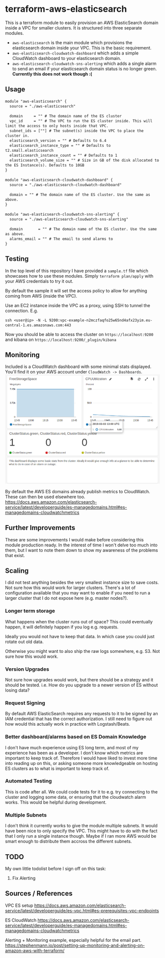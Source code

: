 # terraform-aws-elasticsearch

This is a terraform module to easily provision an AWS ElasticSearch domain inside a VPC for smaller clusters. It is structured into
three separate modules.

- `aws-elasticsearch` is the main module which provisions the elasticsearch domain inside your VPC. This is the basic requirement.
- `aws-elasticsearch-cloudwatch-dashboard` which adds a simple CloudWatch dashboard to your elasticsearch domain.
- `aws-elasticsearch-cloudwatch-sns-alerting` which adds a single alarm to send an email if your elasticsearch domain status is no longer green. **Currently this does not work though :(**

## Usage

```
module "aws-elasticsearch" {
  source = "./aws-elasticsearch"

  domain     = "" # The domain name of the ES cluster
  vpc_id     = "" # The VPC to run the ES cluster inside. This will limit the access to only hosts inside that VPC.
  subnet_ids = [""] # The subnet(s) inside the VPC to place the cluster in.
  elasticsearch_version = "" # Defaults to 6.4
  elasticsearch_instance_type = "" # Defaults to t2.small.elasticsearch
  elasticsearch_instance_count = "" # Defaults to 1
  elasticsearch_volume_size = "" # Size in GB of the disk allocated to the ES Instance(s). Defaults to 10GB
}

module "aws-elasticsearch-cloudwatch-dashboard" {
  source = "./aws-elasticsearch-cloudwatch-dashboard"

  domain = "" # The domain name of the ES cluster. Use the same as above.
}

module "aws-elasticsearch-cloudwatch-sns-alerting" {
  source = "./aws-elasticsearch-cloudwatch-sns-alerting"

  domain       = "" # The domain name of the ES cluster. Use the same as above.
  alarms_email = "" # The email to send alarms to
}
```

## Testing

In the top level of this repository I have provided a `sample.tf` file which showcases how to use these modules.
Simply `terraform plan/apply` with your AWS credentials to try it out.

By default the sample it will set the access policy to allow for anything coming from AWS (inside the VPC).

Use an EC2 instance inside the VPC as a proxy, using SSH to tunnel the connection. E.g.

```
ssh <user@ip> -N -L 9200:vpc-example-n2mczfaqfo25w65nd4afx23yim.eu-central-1.es.amazonaws.com:443
```

Now you should be able to access the cluster on `https://localhost:9200` and kibana on `https://localhost:9200/_plugin/kibana`

## Monitoring

Included is a CloudWatch dashboard with some minimal stats displayed. You'll find it on your AWS account under `CloudWatch -> Dashboards`.
![A nice picture of the dashboard](./dashboard.png)

By default the AWS ES domains already publish metrics to CloudWatch. These can then be used elsewhere too.
https://docs.aws.amazon.com/elasticsearch-service/latest/developerguide/es-managedomains.html#es-managedomains-cloudwatchmetrics

## Further Improvements

These are some improvements I would make before considering this module production ready. In the interest of time
I won't delve too much into them, but I want to note them down to show my awareness of the problems that exist.

## Scaling

I did not test anything besides the very smallest instance size to save costs. Not sure how this would work for larger clusters.
There's a lot of configuration available that you may want to enable if you need to run a larger cluster that I do not expose here (e.g. master nodes?).

### Longer term storage

What happens when the cluster runs out of space? This could eventually happen, it will definitely happen
if you log e.g. requests.

Ideally you would not have to keep that data. In which case you could just rotate out old data.

Otherwise you might want to also ship the raw logs somewhere, e.g. S3. Not sure how this would work.

### Version Upgrades

Not sure how upgrades would work, but there should be a strategy and it should be tested. i.e. How do you upgrade to a newer
version of ES without losing data?

### Request Signing

By default AWS ElasticSearch requires any requests to it to be signed by an IAM credential that has the correct authorization.
I still need to figure out how would this actually work in practice with Logstash/Beats.

### Better dashboard/alarms based on ES Domain Knowledge

I don't have much experience using ES long term, and most of my experience has been as a developer. I don't know
which metrics are important to keep track of. Therefore I would have liked to invest more time into reading up on
this, or asking someone more knowledgeable on hosting ES clusters as to what is important to keep track of.

### Automated Testing

This is code after all. We could code tests for it to e.g. try connecting to the cluster and logging some data, or ensuring that the cloudwatch alarm works. This would be helpful during development.

### Multiple Subnets

I don't think it currently works to give the module multiple subnets. It would have been nice to only specify the VPC. This might
have to do with the fact that I only run a single instance though. Maybe if I ran more AWS would be smart enough to distribute them
accross the different subnets.

## TODO

My own little todolist before I sign off on this task:

1. Fix Alerting

## Sources / References

VPC ES setup
https://docs.aws.amazon.com/elasticsearch-service/latest/developerguide/es-vpc.html#es-prerequisites-vpc-endpoints

ES CloudWatch
https://docs.aws.amazon.com/elasticsearch-service/latest/developerguide/es-managedomains.html#es-managedomains-cloudwatchmetrics

Alerting + Monitoring example, especially helpful for the email part.
https://stephenmann.io/post/setting-up-monitoring-and-alerting-on-amazon-aws-with-terraform/
